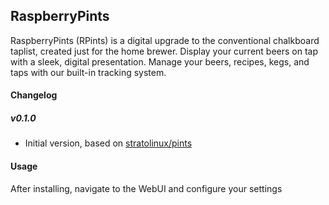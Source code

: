 ## RaspberryPints
RaspberryPints (RPints) is a digital upgrade to the conventional chalkboard taplist, created just for the home brewer. Display your current beers on tap with a sleek, digital presentation. Manage your beers, recipes, kegs, and taps with our built-in tracking system.

#### Changelog

##### v0.1.0
* Initial version, based on [stratolinux/pints](https://github.com/stratolinux/pints)

#### Usage
After installing, navigate to the WebUI and configure your settings
